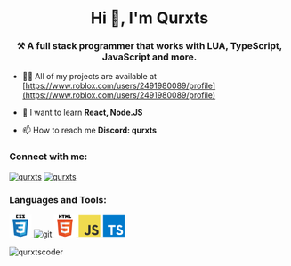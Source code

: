 <h1 align="center">Hi 👋, I'm Qurxts</h1>
<h3 align="center">⚒️ A full stack programmer that works with LUA, TypeScript, JavaScript and more.</h3>

- 👨‍💻 All of my projects are available at [https://www.roblox.com/users/2491980089/profile](https://www.roblox.com/users/2491980089/profile)

- 💭 I want to learn **React, Node.JS**

- 📫 How to reach me **Discord: qurxts**

<h3 align="left">Connect with me:</h3>
<p align="left">
<a href="https://twitter.com/qurxts" target="blank"><img align="center" src="https://raw.githubusercontent.com/rahuldkjain/github-profile-readme-generator/master/src/images/icons/Social/twitter.svg" alt="qurxts" height="30" width="40" /></a>
<a href="https://discord.gg/qurxts" target="blank"><img align="center" src="https://raw.githubusercontent.com/rahuldkjain/github-profile-readme-generator/master/src/images/icons/Social/discord.svg" alt="qurxts" height="30" width="40" /></a>
</p>

<h3 align="left">Languages and Tools:</h3>
<p align="left"> <a href="https://www.w3schools.com/css/" target="_blank" rel="noreferrer"> <img src="https://raw.githubusercontent.com/devicons/devicon/master/icons/css3/css3-original-wordmark.svg" alt="css3" width="40" height="40"/> </a> <a href="https://git-scm.com/" target="_blank" rel="noreferrer"> <img src="https://www.vectorlogo.zone/logos/git-scm/git-scm-icon.svg" alt="git" width="40" height="40"/> </a> <a href="https://www.w3.org/html/" target="_blank" rel="noreferrer"> <img src="https://raw.githubusercontent.com/devicons/devicon/master/icons/html5/html5-original-wordmark.svg" alt="html5" width="40" height="40"/> </a> <a href="https://developer.mozilla.org/en-US/docs/Web/JavaScript" target="_blank" rel="noreferrer"> <img src="https://raw.githubusercontent.com/devicons/devicon/master/icons/javascript/javascript-original.svg" alt="javascript" width="40" height="40"/> </a> <a href="https://www.typescriptlang.org/" target="_blank" rel="noreferrer"> <img src="https://raw.githubusercontent.com/devicons/devicon/master/icons/typescript/typescript-original.svg" alt="typescript" width="40" height="40"/> </a> </p>

<p><img align="center" src="https://github-readme-streak-stats.herokuapp.com/?user=qurxtscoder&" alt="qurxtscoder" /></p>
